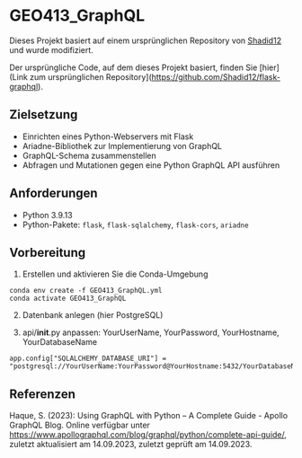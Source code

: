 # GEO413_GraphQL

Dieses Projekt basiert auf einem ursprünglichen Repository von [Shadid12](https://github.com/Shadid12) und wurde modifiziert.

Der ursprüngliche Code, auf dem dieses Projekt basiert, finden Sie [hier](Link zum ursprünglichen Repository](https://github.com/Shadid12/flask-graphql).

## Zielsetzung ##

- Einrichten eines Python-Webservers mit Flask
- Ariadne-Bibliothek zur Implementierung von GraphQL
- GraphQL-Schema zusammenstellen
- Abfragen und Mutationen gegen eine Python GraphQL API ausführen

## Anforderungen ##

- Python 3.9.13 
- Python-Pakete: `flask`, `flask-sqlalchemy`, `flask-cors`, `ariadne`

## Vorbereitung ##

1. Erstellen und aktivieren Sie die Conda-Umgebung

```
conda env create -f GEO413_GraphQL.yml
conda activate GEO413_GraphQL
```
2. Datenbank anlegen (hier PostgreSQL)

3. api/__init__.py anpassen: YourUserName, YourPassword, YourHostname, YourDatabaseName

```
app.config["SQLALCHEMY_DATABASE_URI"] = "postgresql://YourUserName:YourPassword@YourHostname:5432/YourDatabaseName"
```

## Referenzen ##

Haque, S. (2023): Using GraphQL with Python – A Complete Guide - Apollo GraphQL Blog. Online verfügbar unter https://www.apollographql.com/blog/graphql/python/complete-api-guide/, zuletzt aktualisiert am 14.09.2023, zuletzt geprüft am 14.09.2023.
